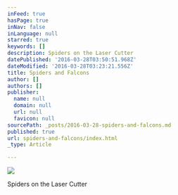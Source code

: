 ```yaml
---
inFeed: true
hasPage: true
inNav: false
inLanguage: null
starred: true
keywords: []
description: Spiders on the Laser Cutter
datePublished: '2016-03-28T03:50:51.968Z'
dateModified: '2016-03-28T03:23:21.556Z'
title: Spiders and Falcons
author: []
authors: []
publisher:
  name: null
  domain: null
  url: null
  favicon: null
sourcePath: _posts/2016-03-28-spiders-and-falcons.md
published: true
url: spiders-and-falcons/index.html
_type: Article

---
```

![](https://the-grid-user-content.s3-us-west-2.amazonaws.com/ba880d49-af0d-4393-86f5-6da67e12d9a7.jpg)

Spiders on the Laser Cutter